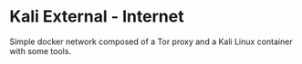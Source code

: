 # Kali External - Internet
Simple docker network composed of a Tor proxy and a Kali Linux container with some tools.
